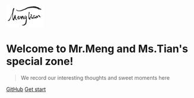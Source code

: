 <img src="logo.png" width="20%" height="20%" />

# **Welcome to Mr.Meng and Ms.Tian's special zone!**

> We record our interesting thoughts and sweet moments here

[GitHub](https://github.com/FENG-MengLong/FENG-MengLong.github.io)
[Get start](README.md)
